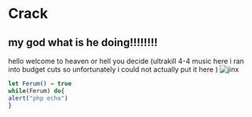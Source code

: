 # Crack
## my god what is he doing!!!!!!!!
hello welcome to heaven or hell you decide 
(ultrakill 4-4 music here i ran into budget cuts so unfortunately i could not actually put it here )
![jinx](https://i.pinimg.com/736x/ae/de/1c/aede1ce801d791b97bbc84bacf330bd8.jpg)
````javascript
let Ferum() = true
while(Ferum) do{
alert("php echo")
}
````
